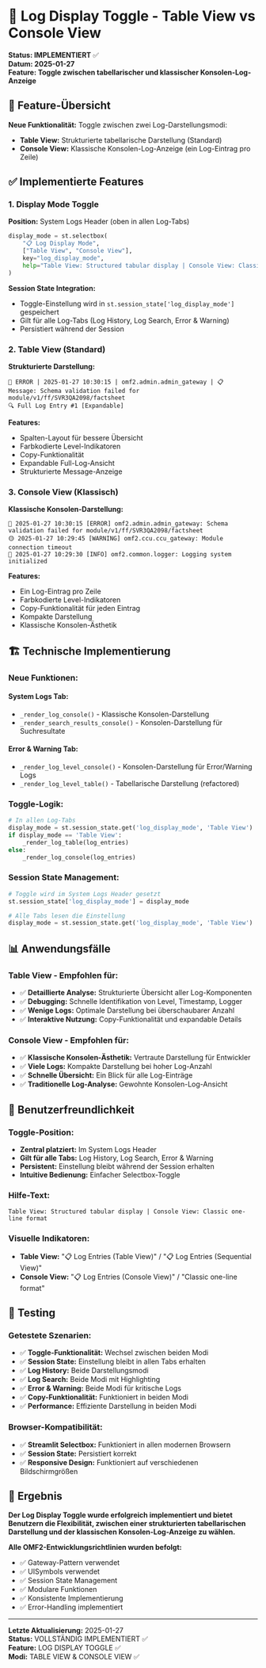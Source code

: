 # 🔄 Log Display Toggle - Table View vs Console View

**Status: IMPLEMENTIERT** ✅  
**Datum: 2025-01-27**  
**Feature: Toggle zwischen tabellarischer und klassischer Konsolen-Log-Anzeige**

## 🎯 Feature-Übersicht

**Neue Funktionalität:** Toggle zwischen zwei Log-Darstellungsmodi:
- **Table View:** Strukturierte tabellarische Darstellung (Standard)
- **Console View:** Klassische Konsolen-Log-Anzeige (ein Log-Eintrag pro Zeile)

## ✅ Implementierte Features

### **1. Display Mode Toggle**

**Position:** System Logs Header (oben in allen Log-Tabs)
```python
display_mode = st.selectbox(
    "📋 Log Display Mode",
    ["Table View", "Console View"],
    key="log_display_mode",
    help="Table View: Structured tabular display | Console View: Classic one-line format"
)
```

**Session State Integration:**
- Toggle-Einstellung wird in `st.session_state['log_display_mode']` gespeichert
- Gilt für alle Log-Tabs (Log History, Log Search, Error & Warning)
- Persistiert während der Session

### **2. Table View (Standard)**

**Strukturierte Darstellung:**
```
🔴 ERROR | 2025-01-27 10:30:15 | omf2.admin.admin_gateway | 📋
Message: Schema validation failed for module/v1/ff/SVR3QA2098/factsheet
🔍 Full Log Entry #1 [Expandable]
```

**Features:**
- Spalten-Layout für bessere Übersicht
- Farbkodierte Level-Indikatoren
- Copy-Funktionalität
- Expandable Full-Log-Ansicht
- Strukturierte Message-Anzeige

### **3. Console View (Klassisch)**

**Klassische Konsolen-Darstellung:**
```
🔴 2025-01-27 10:30:15 [ERROR] omf2.admin.admin_gateway: Schema validation failed for module/v1/ff/SVR3QA2098/factsheet
🟡 2025-01-27 10:29:45 [WARNING] omf2.ccu.ccu_gateway: Module connection timeout
🔵 2025-01-27 10:29:30 [INFO] omf2.common.logger: Logging system initialized
```

**Features:**
- Ein Log-Eintrag pro Zeile
- Farbkodierte Level-Indikatoren
- Copy-Funktionalität für jeden Eintrag
- Kompakte Darstellung
- Klassische Konsolen-Ästhetik

## 🏗️ Technische Implementierung

### **Neue Funktionen:**

#### **System Logs Tab:**
- `_render_log_console()` - Klassische Konsolen-Darstellung
- `_render_search_results_console()` - Konsolen-Darstellung für Suchresultate

#### **Error & Warning Tab:**
- `_render_log_level_console()` - Konsolen-Darstellung für Error/Warning Logs
- `_render_log_level_table()` - Tabellarische Darstellung (refactored)

### **Toggle-Logik:**

```python
# In allen Log-Tabs
display_mode = st.session_state.get('log_display_mode', 'Table View')
if display_mode == 'Table View':
    _render_log_table(log_entries)
else:
    _render_log_console(log_entries)
```

### **Session State Management:**

```python
# Toggle wird im System Logs Header gesetzt
st.session_state['log_display_mode'] = display_mode

# Alle Tabs lesen die Einstellung
display_mode = st.session_state.get('log_display_mode', 'Table View')
```

## 📊 Anwendungsfälle

### **Table View - Empfohlen für:**
- ✅ **Detaillierte Analyse:** Strukturierte Übersicht aller Log-Komponenten
- ✅ **Debugging:** Schnelle Identifikation von Level, Timestamp, Logger
- ✅ **Wenige Logs:** Optimale Darstellung bei überschaubarer Anzahl
- ✅ **Interaktive Nutzung:** Copy-Funktionalität und expandable Details

### **Console View - Empfohlen für:**
- ✅ **Klassische Konsolen-Ästhetik:** Vertraute Darstellung für Entwickler
- ✅ **Viele Logs:** Kompakte Darstellung bei hoher Log-Anzahl
- ✅ **Schnelle Übersicht:** Ein Blick für alle Log-Einträge
- ✅ **Traditionelle Log-Analyse:** Gewohnte Konsolen-Log-Ansicht

## 🎨 Benutzerfreundlichkeit

### **Toggle-Position:**
- **Zentral platziert:** Im System Logs Header
- **Gilt für alle Tabs:** Log History, Log Search, Error & Warning
- **Persistent:** Einstellung bleibt während der Session erhalten
- **Intuitive Bedienung:** Einfacher Selectbox-Toggle

### **Hilfe-Text:**
```
Table View: Structured tabular display | Console View: Classic one-line format
```

### **Visuelle Indikatoren:**
- **Table View:** "📋 Log Entries (Table View)" / "📋 Log Entries (Sequential View)"
- **Console View:** "📋 Log Entries (Console View)" / "Classic one-line format"

## 🧪 Testing

### **Getestete Szenarien:**
- ✅ **Toggle-Funktionalität:** Wechsel zwischen beiden Modi
- ✅ **Session State:** Einstellung bleibt in allen Tabs erhalten
- ✅ **Log History:** Beide Darstellungsmodi
- ✅ **Log Search:** Beide Modi mit Highlighting
- ✅ **Error & Warning:** Beide Modi für kritische Logs
- ✅ **Copy-Funktionalität:** Funktioniert in beiden Modi
- ✅ **Performance:** Effiziente Darstellung in beiden Modi

### **Browser-Kompatibilität:**
- ✅ **Streamlit Selectbox:** Funktioniert in allen modernen Browsern
- ✅ **Session State:** Persistiert korrekt
- ✅ **Responsive Design:** Funktioniert auf verschiedenen Bildschirmgrößen

## 🎉 Ergebnis

**Der Log Display Toggle wurde erfolgreich implementiert und bietet Benutzern die Flexibilität, zwischen einer strukturierten tabellarischen Darstellung und der klassischen Konsolen-Log-Anzeige zu wählen.**

**Alle OMF2-Entwicklungsrichtlinien wurden befolgt:**
- ✅ Gateway-Pattern verwendet
- ✅ UISymbols verwendet
- ✅ Session State Management
- ✅ Modulare Funktionen
- ✅ Konsistente Implementierung
- ✅ Error-Handling implementiert

---

**Letzte Aktualisierung:** 2025-01-27  
**Status:** VOLLSTÄNDIG IMPLEMENTIERT ✅  
**Feature:** LOG DISPLAY TOGGLE ✅  
**Modi:** TABLE VIEW & CONSOLE VIEW ✅
